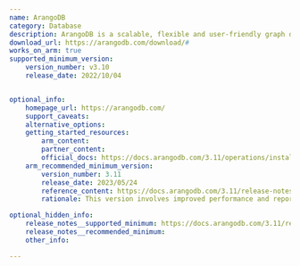 ```yaml
---
name: ArangoDB
category: Database
description: ArangoDB is a scalable, flexible and user-friendly graph database that helps businesses to upgrade complex data into actionable insights. ArangoDB offers security, highest performance and integrity standards to the users.
download_url: https://arangodb.com/download/#
works_on_arm: true
supported_minimum_version:
    version_number: v3.10
    release_date: 2022/10/04


optional_info:
    homepage_url: https://arangodb.com/
    support_caveats:
    alternative_options:
    getting_started_resources:
        arm_content:
        partner_content:
        official_docs: https://docs.arangodb.com/3.11/operations/installation/#linux
    arm_recommended_minimum_version:
        version_number: 3.11
        release_date: 2023/05/24
        reference_content: https://docs.arangodb.com/3.11/release-notes/version-3.11/whats-new-in-3-11/
        rationale: This version involves improved performance and reporting for AQL queries, new caching features for indexed data, improvements to the web interface, etc.

optional_hidden_info:
    release_notes__supported_minimum: https://docs.arangodb.com/3.11/release-notes/version-3.10/whats-new-in-3-10/
    release_notes__recommended_minimum:
    other_info:

---
```


